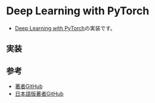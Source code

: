 # Deep Learning with PyTorch
- [Deep Learning with PyTorch](https://pytorch.org/assets/deep-learning/Deep-Learning-with-PyTorch.pdf)の実装です。

## 実装

## 参考
- [著者GitHub](https://github.com/deep-learning-with-pytorch/dlwpt-code)
- [日本語版著者GitHub](https://github.com/Gin5050/deep-learning-with-pytorch-ja)